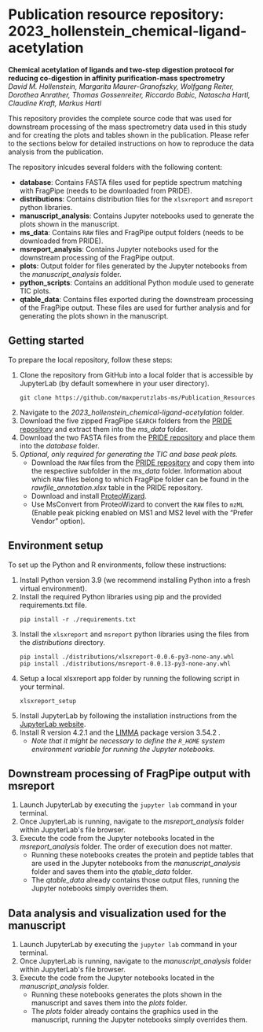 # Publication resource repository: 2023_hollenstein_chemical-ligand-acetylation

**Chemical acetylation of ligands and two-step digestion protocol for reducing co-digestion in affinity purification-mass spectrometry**
<br>
*David M. Hollenstein, Margarita Maurer-Granofszky, Wolfgang Reiter, Dorothea Anrather, Thomas Gossenreiter, Riccardo Babic, Natascha Hartl, Claudine Kraft, Markus Hartl*

This repository provides the complete source code that was used for downstream processing of the mass spectrometry data used in this study and for creating the plots and tables shown in the publication. Please refer to the sections below for detailed instructions on how to reproduce the data analysis from the publication.

The repository inlcudes several folders with the following content: 

- **database**: Contains FASTA files used for peptide spectrum matching with FragPipe (needs to be downloaded from PRIDE).
- **distributions**: Contains distribution files for the `xlsxreport` and `msreport` python libraries.
- **manuscript_analysis**: Contains Jupyter notebooks used to generate the plots shown in the manuscript.
- **ms_data**: Contains `RAW` files and FragPipe output folders (needs to be downloaded from PRIDE).
- **msreport_analysis**: Contains Jupyter notebooks used for the downstream processing of the FragPipe output.
- **plots**: Output folder for files generated by the Jupyter notebooks from the *manuscript_analysis* folder.
- **python_scripts**: Contains an additional Python module used to generate TIC plots.
- **qtable_data**: Contains files exported during the downstream processing of the FragPipe output. These files are used for further analysis and for generating the plots shown in the manuscript.


## Getting started
To prepare the local repository, follow these steps:
1) Clone the repository from GitHub into a local folder that is accessible by JupyterLab (by default somewhere in your user directory).
   ```shell
   git clone https://github.com/maxperutzlabs-ms/Publication_Resources
   ```
1) Navigate to the *2023_hollenstein_chemical-ligand-acetylation* folder.
1) Download the five zipped FragPipe `SEARCH` folders from the [PRIDE repository](https://www.ebi.ac.uk/pride/archive/projects/PXD043709) and extract them into the *ms_data* folder.
1) Download the two FASTA files from the [PRIDE repository](https://www.ebi.ac.uk/pride/archive/projects/PXD043709) and place them into the *database* folder.
1) *Optional, only required for generating the TIC and base peak plots.*
    - Download the `RAW` files from the [PRIDE repository](https://www.ebi.ac.uk/pride/archive/projects/PXD043709) and copy them into the respective subfolder in the *ms_data* folder. Information about which `RAW` files belong to which FragPipe folder can be found in the *rawfile_annotation.xlsx* table in the PRIDE repository.
    - Download and install [ProteoWizard](https://proteowizard.sourceforge.io/).
    - Use MsConvert from ProteoWizard to convert the `RAW` files to `mzML` (Enable peak picking enabled on MS1 and MS2 level with the “Prefer Vendor” option).


## Environment setup
To set up the Python and R environments, follow these instructions:

1) Install Python version 3.9 (we recommend installing Python into a fresh virtual environment).
1) Install the required Python libraries using pip and the provided requirements.txt file.
   ```shell
   pip install -r ./requirements.txt
   ```
1) Install the `xlsxreport` and `msreport` python libraries using the files from the *distributions* directory.
   ```shell
   pip install ./distributions/xlsxreport-0.0.6-py3-none-any.whl
   pip install ./distributions/msreport-0.0.13-py3-none-any.whl
   ```
1) Setup a local xlsxreport app folder by running the following script in your terminal.
   ```shell
   xlsxreport_setup
   ```
1) Install JupyterLab by following the installation instructions from the [JupyterLab website](https://jupyterlab.readthedocs.io/en/stable/getting_started/installation.html).
1) Install R version 4.2.1 and the [LIMMA](https://bioconductor.org/packages/release/bioc/html/limma.html) package version 3.54.2 .
    - *Note that it might be necessary to define the `R_HOME` system environment variable for running the Jupyter notebooks.*


## Downstream processing of FragPipe output with msreport
1) Launch JupyterLab by executing the `jupyter lab` command in your terminal.
1) Once JupyterLab is running, navigate to the *msreport_analysis* folder within JupyterLab's file browser.
1) Execute the code from the Jupyter notebooks located in the *msreport_analysis* folder. The order of execution does not matter.
    - Running these notebooks creates the protein and peptide tables that are used in the Jupyter notebooks from the *manuscript_analysis* folder and saves them into the *qtable_data* folder.
    - The *qtable_data* already contains those output files, running the Jupyter notebooks simply overrides them.


## Data analysis and visualization used for the manuscript
1) Launch JupyterLab by executing the `jupyter lab` command in your terminal.
1) Once JupyterLab is running, navigate to the *manuscript_analysis* folder within JupyterLab's file browser.
1) Execute the code from the Jupyter notebooks located in the *manuscript_analysis* folder.
    - Running these notebooks generates the plots shown in the manuscript and saves them into the *plots* folder.
    - The *plots* folder already contains the graphics used in the manuscript, running the Jupyter notebooks simply overrides them.
